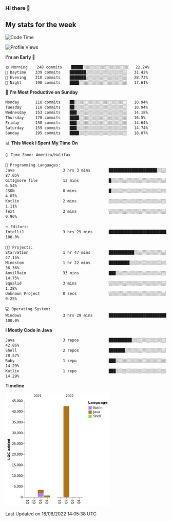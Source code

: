 ### Hi there 👋

## My stats for the week
<!--START_SECTION:waka-->
![Code Time](http://img.shields.io/badge/Code%20Time-372%20hrs%2016%20mins-blue)

![Profile Views](http://img.shields.io/badge/Profile%20Views-0-blue)

**I'm an Early 🐤** 

```text
🌞 Morning    240 commits    █████░░░░░░░░░░░░░░░░░░░░   22.24% 
🌆 Daytime    339 commits    ███████░░░░░░░░░░░░░░░░░░   31.42% 
🌃 Evening    310 commits    ███████░░░░░░░░░░░░░░░░░░   28.73% 
🌙 Night      190 commits    ████░░░░░░░░░░░░░░░░░░░░░   17.61%

```
📅 **I'm Most Productive on Sunday** 

```text
Monday       118 commits    ██░░░░░░░░░░░░░░░░░░░░░░░   10.94% 
Tuesday      118 commits    ██░░░░░░░░░░░░░░░░░░░░░░░   10.94% 
Wednesday    153 commits    ███░░░░░░░░░░░░░░░░░░░░░░   14.18% 
Thursday     178 commits    ████░░░░░░░░░░░░░░░░░░░░░   16.5% 
Friday       158 commits    ███░░░░░░░░░░░░░░░░░░░░░░   14.64% 
Saturday     159 commits    ███░░░░░░░░░░░░░░░░░░░░░░   14.74% 
Sunday       195 commits    ████░░░░░░░░░░░░░░░░░░░░░   18.07%

```


📊 **This Week I Spent My Time On** 

```text
⌚︎ Time Zone: America/Halifax

💬 Programming Languages: 
Java                     3 hrs 3 mins        █████████████████████░░░░   87.05% 
GitIgnore file           13 mins             █░░░░░░░░░░░░░░░░░░░░░░░░   6.54% 
JSON                     8 mins              █░░░░░░░░░░░░░░░░░░░░░░░░   4.07% 
Kotlin                   2 mins              ░░░░░░░░░░░░░░░░░░░░░░░░░   1.11% 
Text                     2 mins              ░░░░░░░░░░░░░░░░░░░░░░░░░   0.96%

🔥 Editors: 
IntelliJ                 3 hrs 29 mins       █████████████████████████   100.0%

🐱‍💻 Projects: 
Starvation               1 hr 47 mins        ███████████░░░░░░░░░░░░░░   47.15% 
Minestom                 1 hr 22 mins        █████████░░░░░░░░░░░░░░░░   36.36% 
AnvilRain                33 mins             ███░░░░░░░░░░░░░░░░░░░░░░   14.75% 
Squalid                  3 mins              ░░░░░░░░░░░░░░░░░░░░░░░░░   1.38% 
Unknown Project          0 secs              ░░░░░░░░░░░░░░░░░░░░░░░░░   0.25%

💻 Operating System: 
Windows                  3 hrs 29 mins       █████████████████████████   100.0%

```

**I Mostly Code in Java** 

```text
Java                     3 repos             ██████████░░░░░░░░░░░░░░░   42.86% 
Shell                    2 repos             ███████░░░░░░░░░░░░░░░░░░   28.57% 
Ruby                     1 repo              ███░░░░░░░░░░░░░░░░░░░░░░   14.29% 
Kotlin                   1 repo              ███░░░░░░░░░░░░░░░░░░░░░░   14.29%

```


**Timeline**

![Chart not found](https://raw.githubusercontent.com/lyndseyy/lyndseyy/main/charts/bar_graph.png) 


 Last Updated on 16/08/2022 14:05:38 UTC
<!--END_SECTION:waka-->